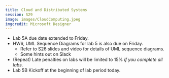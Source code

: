 ```yaml
---
title: Cloud and Distributed Systems
session: S29
image: images/CloudComputing.jpeg
imgcredit: Microsoft Designer
---
```


* Lab 5A due date extended to Friday.
* HW6, UML Sequence Diagrams for lab 5 is also due on Friday.
    * Refer to S26 slides and video for details of UML sequence diagrams.
    * Some hints out on Slack
* (Repeat) Late penalties on labs will be limited to 15% *if you complete all labs.* 
* Lab 5B Kickoff at the beginning of lab period today.